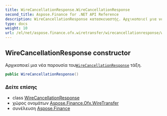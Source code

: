 ```yaml
---
title: WireCancellationResponse.WireCancellationResponse
second_title: Aspose.Finance for .NET API Reference
description: WireCancellationResponse κατασκευαστής. Αρχικοποιεί μια νέα παρουσία τουWireCancellationResponse τάξη.
type: docs
weight: 10
url: /el/net/aspose.finance.ofx.wiretransfer/wirecancellationresponse/wirecancellationresponse/
---
```

## WireCancellationResponse constructor

Αρχικοποιεί μια νέα παρουσία του[`WireCancellationResponse`](../) τάξη.

```csharp
public WireCancellationResponse()
```

### Δείτε επίσης

* class [WireCancellationResponse](../)
* χώρος ονομάτων [Aspose.Finance.Ofx.WireTransfer](../../wirecancellationresponse/)
* συνέλευση [Aspose.Finance](../../../)



